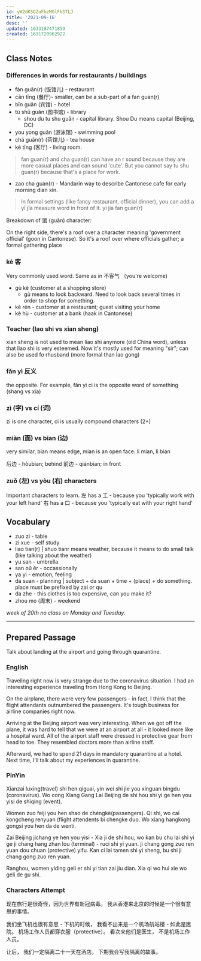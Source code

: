 ```yaml
---
id: yW2dK5GZuFbzMGlFbSTLJ
title: '2021-09-16'
desc: ''
updated: 1633187471859
created: 1631720962922
---
```


## Class Notes

### Differences in words for restaurants / buildings

- fàn guǎn(r) (饭馆儿) - restaurant
- cān tīng (餐厅)- smaller, can be a sub-part of a fan guan(r)
- bīn guǎn (宾馆) - hotel
- tú shū guǎn (图书馆) - library
    - shou du tu shu guǎn - capital library.  Shou Du means capital (Beijing, DC)
- you yong guǎn (游泳馆) - swimming pool
- chá guǎn(r) (茶馆儿) - tea house
- kè tīng (客厅) - living room.

> fan guan(r) and cha guan(r) can have an r sound because they are more casual places and can sound 'cute'. But you cannot say tu shu guan(r) because that's a place for work. 

- zao cha guan(r) - Mandarin way to describe Cantonese cafe for early morning dian xin.

> In formal settings (like fancy restaurant, official dinner), you can add a yī jīa measure word in front of it. yi jia fan guan(r)

Breakdown of 馆 (guǎn) character:

On the right side, there's a roof over a character meaning 'government official' (goon in Cantonese). So it's a roof over where officials gather; a formal gathering place

### kè 客

Very commonly used word. Same as in 不客气 （you're welcome)

- gù kè (customer at a shopping store)
    - gù means to look backward.  Need to look back several times in order to shop for something. 
- kè rén - customer at a restaurant; guest visiting your home
- kè hù - customer at a bank (haak in Cantonese)

### Teacher (lao shi vs xian sheng)

xian sheng is not used to mean liao shi anymore (old China word), unless that liao shi is very esteemed. Now it's mostly used for meaning "sir"; can also be used fo rhusband (more formal than lao gong)

### fǎn yì 反义

the opposite. For example, fǎn yì ci is the opposite word of something (shang vs xia)

### zì (字) vs cí (词)

zi is one character, ci is usually compound characters (2+)

### miàn (面) vs bian (边)

very similar, bian means edge, mian is an open face.  li mian, li bian

后边 - hòubian; behind
前边 - qiánbian; in front

### zuǒ (左) vs yòu (右) characters

Important characters to learn. 
左 has a 工 - because you 'typically work with your left hand'
右 has a 口 - because you 'typically eat with your right hand'

## Vocabulary

- zuo zi - table
- zi xue - self study
- liao tian(r) | shuo tianr means weather, because it means to do small talk (like talking about the weather)
- yu san - umbrella
- san oǔ ěr - occassionally
- ya yi - emotion, feeling
- da suan - planning | subject + da suan  + time + (place) + do something. place must be prefixed by zai or qu 
- da zhe - this clothes is too expensive, can you make it? 
- zhou mo (周末) - weekend

_week of 20th no class on Monday and Tuesday._

---

## Prepared Passage

Talk about landing at the airport and going through quarantine.

### English

Traveling right now is very strange due to the coronavirus situation. I had an interesting experience traveling from Hong Kong to Beijing. 

On the airplane, there were very few passengers - in fact, I think that the flight attendants outnumbered the passengers.  It's tough business for airline companies right now.

Arriving at the Beijing airport was very interesting. When we got off the plane, it was hard to tell that we were at an airport at all - it looked more like a hospital ward. All of the airport staff were dressed in protective gear from head to toe. They resembled doctors more than airline staff.

Afterward, we had to spend 21 days in mandatory quarantine at a hotel. Next time, I'll talk about my experiences in quarantine.


### PinYin

Xianzai luxing(travel) shi hen qiguai, yin wei shi jie you xinguan bingdu (coronavirus). Wo cong Xiang Gang Lai Beijing de shi hou shi yi ge hen you yisi de shìqíng (event).  

Women zuo feiji you hen shao de chéngkè(passengers). Qi shi, wo cai kongcheng renyuan (flight attendents bi chengke duo. Wo xiang hangkong gongsi you hen da de wenti.

Zai Beijing jichang ye hen you yisi - Xia ji de shi hou, wo kan bu chu lai shi yi ge ji chang hang zhan lou (terminal) - ruci shi yi yuan.  ji chang  gong zuo ren yuan dou chuan (protective) yifu. Kan ci lai tamen shi yi sheng, bu shi ji chang gong zuo ren yuan.

Ranghou, women yiding geli  er shi yi tian zai jiu dian.  Xia qi wo hui xie wo geli de gu shi.

### Characters Attempt

现在旅行是很奇怪，因为世界有新冠病毒。 我从香港来北京的时候是一个很有意思的事情。 

我们坐飞机也很有意思 - 下机的时候， 我看不出来是一个机场航站楼 - 如此是医院。 机场工作人员都穿衣服（protective）。 看次来他们是医生， 不是机场工作人员。 

让后， 我们一定隔离二十一天在酒店。 下期我会写我隔离的故事。
